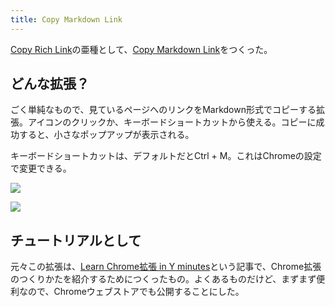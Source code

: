 ```yaml
---
title: Copy Markdown Link
---
```

[Copy Rich Link](https://chrome.google.com/webstore/detail/copy-rich-link/hikiamlgpdcabppakpmemaofmkgknpea)の亜種として、[Copy Markdown Link](https://chrome.google.com/webstore/detail/copy-markdown-link/gkceaaphhbeanfciglgpffnncfpipjpa)をつくった。

どんな拡張？
------

ごく単純なもので、見ているページへのリンクをMarkdown形式でコピーする拡張。アイコンのクリックか、キーボードショートカットから使える。コピーに成功すると、小さなポップアップが表示される。

キーボードショートカットは、デフォルトだとCtrl + M。これはChromeの設定で変更できる。

![](https://lh3.googleusercontent.com/docs/ADP-6oHOpvWubZiKi-AROqTDC0g2S4b8QTfAyODOu_GxAvNkV6_6j-NQlabeLKOb1zEC0y7Mvb-N6yX0Xqc8dYdwTv3-kWEFUm4CWxcb2B1c4f0RVBqdDPoGDnMvUYmumYELJz45mHOQME5t5BJPJcRqnEyNYpIJ2Fcf-4SK5rEFX43SAWutcMF0AFSCHmQtiTIE_iuCUtoezHp9m1gqBMfi6x_vrWthzfwT46tqAAXS-4VW9pFXCQ2Idy4g5X2-tjRM9WXsXezAKWMo1Y33DowuhURJjEJIuRiBgGndMcB1R70-HqYEWwz1j6Mxy8G8Tl6erIswV99llu8qQEy1Cx8-rJRRZClVpULh_Yp2KtwGZ4ffkrsN8MYGuGQ6ztdYLP8KNPXXLFuCf0h-n4MsqS7ljfbShztWchJ5anUYplCJgWtV53SCQdW_fKaBZQHYEWxdS5GTi6UXwtB3NlfaTazkM3-FDAGdW0IL7BjFmu7e02OA67h6dvsImIyofha3Tlk79ikpteUF5yUFJwh92fGZYv7jDSaKNyAnpsUPzqR7pY8csWjkkYg36XaESNmGIaZw0GDIBu-U3kPCs-7LtjAz9I8EG6QjufQ2pLg8urrvgn1hOm0ko85CaQqosjVC3aaiM36CtpGXHu0QaRVDN06C4Dv9JGBj0Ew4i11aEn-fptDlyfq4SIDxaPRnPewN5rQVab8csScHlevwwtmFHGduoxLfSBP_FEtICZ4xGKZEWXMnQ2jnSHXM-afAwUHYg0qvKIgxqbU1QfA4NwOGwTh_KgnaNJAFvHnYb3te-TRDdxHWfL9HEQC6godU5j7gChHVp9O1Q0D9U892Av7eOGRWVf0a7V7-loOQjl1Gz8Sd4nzbkklLWvaBQ37w2VNa0m2BlqtCSo7fMTSKmok3UBqKgQz87QIWylfUroj34AhNx4M5h34t_Qf8chfAeUHjZGJLNYSdpL-q0Z1EBQGeYjL8Gjc5RCut6x1eRqePDDvPWdSuwvkC0NweFI9qVutfrl3J9HYWlWlNymZMd5Gw-7ZuSzZivfENzEgLrrZHZe4q5EVpEEL3Lkl4qJIGfEcSQhi1yySw6R4xt4_QGjGacw7kyvJwvxGEZi28tyMaWttAD-IMH_T02exr023RgAEUz1y8dUgNbvQr3qRm9exgDhUvHt0XYhF5j1oe315xB5-rfiYOM1uDIhgYSNYI56HEZnc6CFxGjmhLZi_09RI6FPSvevmVq-KOiAsi1J6ISkUbU3G1jsD3)

![](https://lh3.googleusercontent.com/docs/ADP-6oEtUqkofJikwfp7l_n42ku6tY_v_bDMdFCC_zCnxeUposWr8fo_sIi_pRIYqQf8AL4O8bgIGqRT37v49gq1Y7jYG7-TbRtkEzN3DbPuAnbHsJ32fqB5IoDuSDSJB7y1jz2dDNNO-yiKJWyxFcrGuB2WcIH6VjV2NhhFaTZG97LEGsHxQ_eIQTDBWCP4bB4mESAKm88BRQ7qi2ozd4_waERGlhbXbcGXDTEcsQEGHekqYyT761kwZNlPyhwOWRkL1ztxkebMmdSnIJiLDh4aju1q4rxg18e1joXvjheO1mejFZI0shgdxPVKHuIJ2dzKwP1m9yLV13_g__SHxMo9PELK8LQ0r_tRiMzm0C6Vh9ZcY6-K_ZyItRapCUYWxY6pjsZx0fBQLVB39G3E5OphKevu9HbIuvOO9qnw-o3VlukV4ElkdjG3MJ-heqlOp33uHWp7casqA-RIOPmIE-Tal_UIIO2A4T7y-oJnURLOObWmEusQ28yAlC2MURWPt0oh-2_5Yy4XCzRQtoz9HP4BPLtNFappImoXHduxqk6uVOR51sPUl0ULNjU0Lkx_emdGeJ19IwNpD1eB7-_vf7iug9x8QJOT0JedhlveJgN8HbVHIytlJPydeXBZLTw4bmnDoCE2sZQm0wjWLYw8KxJcxvRDcsU4if3AUcIWdEVIf4vdbytYWuRd20ZIs0DUtflifnhmXwKSb5l93xyETNBbhIAsEIeewv8z4zTRKahsY8Xx81u4maiMoHZYdYb8vgK_Zk5ad4BvecJhZz54htgWH6D_pnfgFhyc9L_pbfQhi7L5ryHJK0jYgyx1N_PL388Bmr-mnEq3ni1xv2J4llVnnhug09Up81Wv_JF6M1D9SRQ20AcI3aEo5MzV7sUW4nFTnV_DwuDb1uIoc1zrETZgk0tbLAMs-IoWGGrw2-EEiz9zj7jsleFWRwcd1BQs3JYv9Iwnm5HaQzcHR2sF392weFlR9tg8tsZHpmAxbyWaaVBmeojk40dHaW_m3cWroQNqbmVep9P8HEfb2krDvZczmrJ0p0GcBkhYVWVZXO8j71iHpD3Bg97rgIDDGm_l6eSCZ9CJdVNvHA5rSbS3qaOcq17EibKcL8grhufVV5KAS2l5kv-FbTckvqauySWyBvHp5oIQROSSBWsH5CxCtYYwzpT0cUE96qnyhJxbr2cQYbEQpBZJsFnd8hF68-jgyh_kBsy1DUKvphqOoebrgIj3-rlf-Kp2b2UbefTcdU7efFH6Yh6y)

チュートリアルとして
----------

元々この拡張は、[Learn Chrome拡張 in Y minutes](https://r7kamura.com/articles/2022-05-18-learn-chrome-extention-in-y-minutes)という記事で、Chrome拡張のつくりかたを紹介するためにつくったもの。よくあるものだけど、まずまず便利なので、Chromeウェブストアでも公開することにした。
